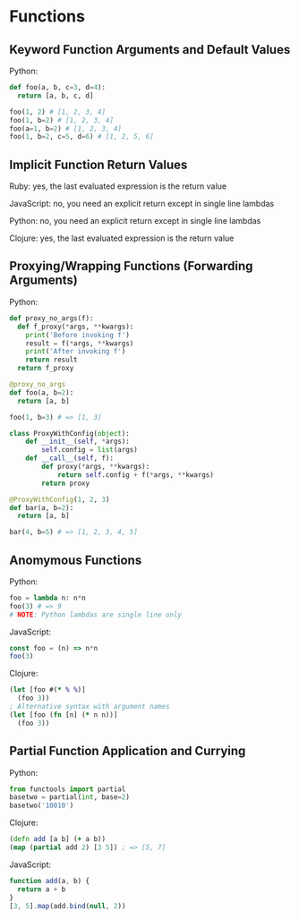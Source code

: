 # Functions

## Keyword Function Arguments and Default Values

Python:

```python
def foo(a, b, c=3, d=4):
  return [a, b, c, d]

foo(1, 2) # [1, 2, 3, 4]
foo(1, b=2) # [1, 2, 3, 4]
foo(a=1, b=2) # [1, 2, 3, 4]
foo(1, b=2, c=5, d=6) # [1, 2, 5, 6]
```

## Implicit Function Return Values

Ruby: yes, the last evaluated expression is the return value

JavaScript: no, you need an explicit return except in single line lambdas

Python: no, you need an explicit return except in single line lambdas

Clojure: yes, the last evaluated expression is the return value

## Proxying/Wrapping Functions (Forwarding Arguments)

Python:

```python
def proxy_no_args(f):
  def f_proxy(*args, **kwargs):
    print('Before invoking f')
    result = f(*args, **kwargs)
    print('After invoking f')
    return result
  return f_proxy

@proxy_no_args
def foo(a, b=2):
  return [a, b]

foo(1, b=3) # => [1, 3]
```

```python
class ProxyWithConfig(object):
    def __init__(self, *args):
        self.config = list(args)
    def __call__(self, f):
        def proxy(*args, **kwargs):
            return self.config + f(*args, **kwargs)
        return proxy

@ProxyWithConfig(1, 2, 3)
def bar(a, b=2):
  return [a, b]

bar(4, b=5) # => [1, 2, 3, 4, 5]
```

## Anomymous Functions

Python:

```python
foo = lambda n: n*n
foo(3) # => 9
# NOTE: Python lambdas are single line only
```

JavaScript:

```javascript
const foo = (n) => n*n
foo(3)
```

Clojure:

```clojure
(let [foo #(* % %)]
  (foo 3))
; Alternative syntax with argument names
(let [foo (fn [n] (* n n))]
  (foo 3))
```

## Partial Function Application and Currying

Python:

```python
from functools import partial
basetwo = partial(int, base=2)
basetwo('10010')
```

Clojure:

```clojure
(defn add [a b] (+ a b))
(map (partial add 2) [3 5]) ; => [5, 7]
```

JavaScript:

```javascript
function add(a, b) {
  return a + b
}
[3, 5].map(add.bind(null, 2))
```
